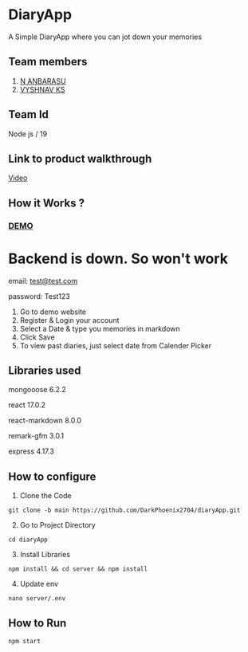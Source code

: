 # DiaryApp
A Simple DiaryApp where you can jot down your memories

## Team members
1. [N ANBARASU](https://github.com/DarkPhoenix2704)
2. [VYSHNAV KS](https://github.com/Vyshnav-KS)

## Team Id
Node js / 19

## Link to product walkthrough
[Video](https://www.loom.com/share/579aa116799f4a07bdc0302cfde7e6ef)

## How it Works ?
### [DEMO](https://diary2704.herokuapp.com/)
# Backend is down. So won't work

email: test@test.com

password: Test123

1. Go to demo website
2. Register & Login your account
3. Select a Date & type you memories in markdown
4. Click Save
5. To view past diaries, just select date from Calender Picker

## Libraries used
mongooose 6.2.2

react 17.0.2

react-markdown 8.0.0

remark-gfm 3.0.1

express 4.17.3

## How to configure
1. Clone the Code
```
git clone -b main https://github.com/DarkPhoenix2704/diaryApp.git
```
2. Go to Project Directory
```
cd diaryApp
```

3. Install Libraries
```
npm install && cd server && npm install
```

4. Update env
```
nano server/.env
```
## How to Run
```
npm start
```
